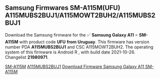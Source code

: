 <h2>Samsung Firmwares SM-A115M(UFU) A115MUBS2BUJ1/A115MOWT2BUH2/A115MUBS2BUJ1</h2>
Download the Samsung firmware for the ✅ <strong>Samsung Galaxy A11 </strong> ⭐ <strong>SM-A115M</strong> with product code <strong>UFU</strong> <strong> from Uruguay</strong>. This firmware has version number PDA <strong>A115MUBS2BUJ1</strong> and CSC A115MOWT2BUH2. The operating system of this firmware is Android R , with build date 2021-10-26. Changelist <strong>21980971</strong>.


[SM-A115M](https://samfirm.shop/samsung/model/SM-A115M)
[A115MUBS2BUJ1](https://samfirm.shop/samsung/pda/A115MUBS2BUJ1)
[Download Firmware Samsung Galaxy A11 SM-A115M](https://samfirm.shop/samsung/firmware/468929)
